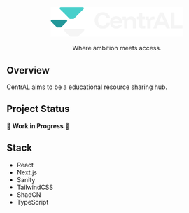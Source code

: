 <p align="center">
  <img src="public\images\logowhite.png" alt="CentraAL" width="60%"/>
</p>

<p align="center">
  Where ambition meets access.
</p>

## Overview
CentrAL aims to be a educational resource sharing hub.

## Project Status
🚧 **Work in Progress** 🚧

## Stack

- React
- Next.js
- Sanity
- TailwindCSS
- ShadCN
- TypeScript